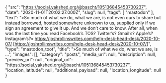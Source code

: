 {
  "src": "https://social.yakshed.org/@bascht/105136845453730237",
  "date": "2020-11-01T20:02:27.000Z",
  "slug": null,
  "tags": [
    "mastodon"
  ],
  "text": "»So much of what we do, what we are, is not even ours to share but instead borrowed, hosted somewhere unknown to us, supplied only if we sign an agreement to give it up. And we don’t care to know. After all, when was the last time you read Facebook’s TOS? Twitter’s? Gmail’s? Apple’s? Instagram’s?« https://joshrollinswrites.com/help-desk-head-desk/2020-10-07/ [https://joshrollinswrites.com/help-desk-head-desk/2020-10-07/]",
  "type": "mastodon_toot",
  "title": "»So much of what we do, what we are, is …",
  "images": [],
  "category": "posts",
  "media_url": null,
  "description": null,
  "preview_url": null,
  "original_url": "https://social.yakshed.org/@bascht/105136845453730237",
  "location_latitude": null,
  "additional_payload": null,
  "location_longitude": null
}